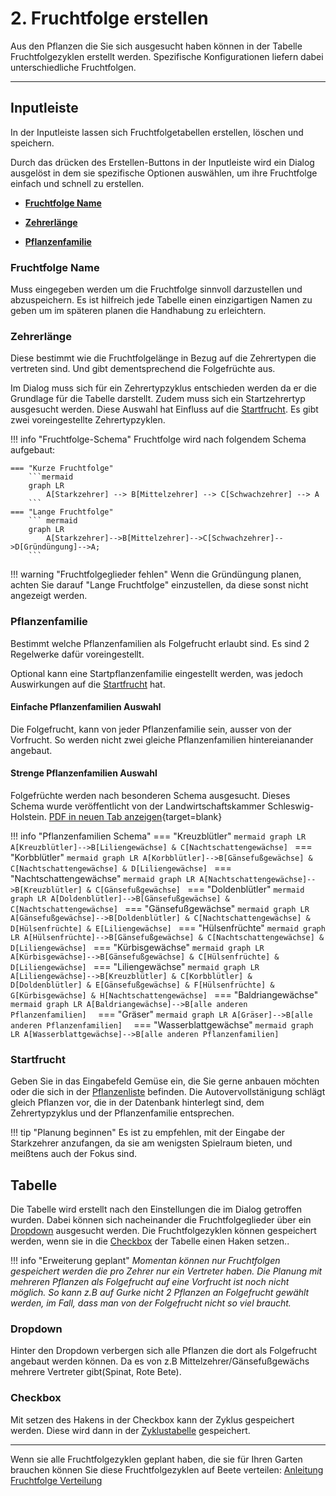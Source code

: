# 2. Fruchtfolge erstellen
Aus den Pflanzen die Sie sich ausgesucht haben können in der Tabelle Fruchtfolgezyklen erstellt werden. Spezifische Konfigurationen liefern dabei unterschiedliche Fruchtfolgen.

---
## Inputleiste
In der Inputleiste lassen sich Fruchtfolgetabellen erstellen, löschen und speichern.

Durch das drücken des Erstellen-Buttons in der Inputleiste wird ein Dialog ausgelöst in dem sie 
spezifische Optionen auswählen, um ihre Fruchtfolge einfach und schnell zu erstellen.

- [**Fruchtfolge Name**](#fruchtfolge-name)

- [**Zehrerlänge**](#zehrerlange) 

- [**Pflanzenfamilie**](#pflanzenfamilie)

### Fruchtfolge Name
Muss eingegeben werden um die Fruchtfolge sinnvoll darzustellen und  abzuspeichern.
Es ist hilfreich  jede Tabelle einen einzigartigen Namen zu geben um im späteren planen die Handhabung zu erleichtern. 

### Zehrerlänge

Diese bestimmt wie die Fruchtfolgelänge in Bezug auf die Zehrertypen die vertreten sind.  Und gibt dementsprechend die Folgefrüchte aus. 

Im Dialog muss sich für ein Zehrertypzyklus entschieden werden da er die Grundlage für die Tabelle darstellt. 
Zudem muss sich ein Startzehrertyp ausgesucht werden. Diese Auswahl hat Einfluss auf die [Startfrucht](#startfrucht).
Es gibt zwei voreingestellte Zehrertypzyklen. 


!!! info "Fruchtfolge-Schema"
    Fruchtfolge wird nach folgendem Schema aufgebaut:

    === "Kurze Fruchtfolge"
        ```mermaid
        graph LR
            A[Starkzehrer] --> B[Mittelzehrer] --> C[Schwachzehrer] --> A
        ```
	=== "Lange Fruchtfolge"
		``` mermaid
		graph LR
		  	A[Starkzehrer]-->B[Mittelzehrer]-->C[Schwachzehrer]-->D[Gründüngung]-->A;
		```

!!! warning "Fruchtfolgeglieder fehlen"
	Wenn die Gründüngung planen, achten Sie darauf "Lange Fruchtfolge"
	einzustellen, da diese sonst nicht angezeigt werden.

### Pflanzenfamilie

Bestimmt  welche Pflanzenfamilien als Folgefrucht erlaubt sind. Es sind 2 Regelwerke dafür voreingestellt.

Optional kann eine Startpflanzenfamilie eingestellt werden, was jedoch Auswirkungen auf die [Startfrucht](#startfrucht) hat.

#### Einfache Pflanzenfamilien Auswahl
Die Folgefrucht, kann von jeder  Pflanzenfamilie sein, ausser von der Vorfrucht. So werden nicht zwei gleiche Pflanzenfamilien hintereianander angebaut.

#### Strenge Pflanzenfamilien Auswahl
Folgefrüchte werden nach besonderen Schema ausgesucht. Dieses Schema wurde veröffentlicht von der Landwirtschaftskammer Schleswig-Holstein.
[PDF in neuen Tab anzeigen](https://www.lksh.de/fileadmin/PDFs/Gartenbau/Fruchtfolge_im_Garten.pdf){target=blank}

!!! info "Pflanzenfamilien Schema"
	=== "Kreuzblütler"
        ```mermaid
        graph LR
            A[Kreuzblütler]-->B[Liliengewächse] & C[Nachtschattengewächse]
        ```
	=== "Korbblütler"
        ```mermaid
        graph LR
            A[Korbblütler]-->B[Gänsefußgewächse] & C[Nachtschattengewächse] & D[Liliengewächse]
        ```
	=== "Nachtschattengewächse"
        ```mermaid
        graph LR
            A[Nachtschattengewächse]-->B[Kreuzblütler] & C[Gänsefußgewächse]
        ```
	=== "Doldenblütler"
        ```mermaid
        graph LR
            A[Doldenblütler]-->B[Gänsefußgewächse] & C[Nachtschattengewächse]
        ```
	=== "Gänsefußgewächse"
        ```mermaid
        graph LR
            A[Gänsefußgewächse]-->B[Doldenblütler] & C[Nachtschattengewächse] & D[Hülsenfrüchte] & E[Liliengewächse]
        ```
	=== "Hülsenfrüchte"
        ```mermaid
        graph LR
            A[Hülsenfrüchte]-->B[Gänsefußgewächse] & C[Nachtschattengewächse] &  D[Liliengewächse]
        ```
	=== "Kürbisgewächse"
        ```mermaid
        graph LR
            A[Kürbisgewächse]-->B[Gänsefußgewächse] & C[Hülsenfrüchte] &  D[Liliengewächse]
        ```
	=== "Liliengewächse"
        ```mermaid
        graph LR
            A[Liliengewächse]-->B[Kreuzblütler] & C[Korbblütler] &  D[Doldenblütler] & E[Gänsefußgewächse] & F[Hülsenfrüchte] & G[Kürbisgewächse] & H[Nachtschattengewächse]
        ```
	=== "Baldriangewächse"
        ```mermaid
        graph LR
            A[Baldriangewächse]-->B[alle anderen Pflanzenfamilien] 
        ```
	=== "Gräser"
        ```mermaid
        graph LR
            A[Gräser]-->B[alle anderen Pflanzenfamilien] 
        ```
	=== "Wasserblattgewächse"
        ```mermaid
        graph LR
            A[Wasserblattgewächse]-->B[alle anderen Pflanzenfamilien] 
        ```


### Startfrucht

Geben Sie  in das Eingabefeld  Gemüse  ein, die Sie gerne anbauen möchten oder die sich in der [Pflanzenliste](./pflanzenliste.md) befinden. Die  Autovervollstänigung schlägt  gleich Pflanzen vor, die in der Datenbank hinterlegt sind, dem Zehrertypzyklus und der Pflanzenfamilie entsprechen. 

!!! tip "Planung beginnen"
	Es ist zu empfehlen, mit der Eingabe der Starkzehrer anzufangen, da sie am wenigsten Spielraum bieten, und meißtens auch der Fokus sind.

## Tabelle
Die Tabelle wird erstellt nach den Einstellungen die im Dialog getroffen wurden.
Dabei können sich nacheinander die Fruchtfolgeglieder über ein [Dropdown](#dropdown) ausgesucht werden. 
Die Fruchtfolgezyklen können gespeichert werden, wenn sie in die [Checkbox](#checkbox) der Tabelle einen Haken setzen.. 
 

!!! info "Erweiterung geplant"
	*Momentan können nur Fruchtfolgen gespeichert werden die pro Zehrer nur ein Vertreter haben. Die Planung mit mehreren Pflanzen als Folgefrucht auf eine Vorfrucht ist noch nicht möglich. So kann z.B  auf Gurke nicht 2 Pflanzen an Folgefrucht gewählt werden, im Fall, dass man von der Folgefrucht nicht so viel braucht.*

### Dropdown
Hinter den Dropdown  verbergen sich alle Pflanzen die dort als Folgefrucht angebaut werden können. Da es von z.B Mittelzehrer/Gänsefußgewächs mehrere Vertreter gibt(Spinat, Rote Bete).

### Checkbox
Mit setzen des Hakens in der Checkbox kann der Zyklus gespeichert werden.
Diese wird dann in der [Zyklustabelle](zyklustabelle.md) gespeichert.


---

Wenn sie alle Fruchtfolgezyklen geplant haben, die sie für Ihren Garten brauchen können Sie diese Fruchtfolgezyklen auf Beete verteilen: [Anleitung Fruchtfolge Verteilung](./fruchtfolge-verteilung.md)